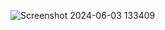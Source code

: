![Screenshot 2024-06-03 133409](https://github.com/LikeaBubble/Titanic-Spaceship/assets/171495425/15e68269-f337-4778-88a0-0e8844897f7b)

